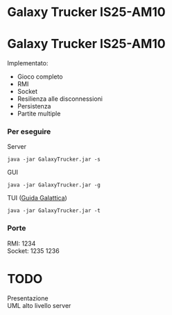 # Galaxy Trucker IS25-AM10
# Galaxy Trucker IS25-AM10
Implementato:
- Gioco completo
- RMI
- Socket
- Resilienza alle disconnessioni
- Persistenza
- Partite multiple


### Per eseguire

Server
```
java -jar GalaxyTrucker.jar -s
```

GUI
```
java -jar GalaxyTrucker.jar -g
```

TUI ([Guida Galattica](deliveries/guida_galattica_tui.md))
```
java -jar GalaxyTrucker.jar -t
```


### Porte
RMI: 1234 <br/>
Socket: 1235 1236

# TODO
Presentazione <br/>
UML alto livello server<br/>
